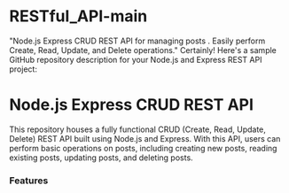 # RESTful_API-main
"Node.js Express CRUD REST API for managing posts . Easily perform Create, Read, Update, and Delete operations." Certainly! Here's a sample GitHub repository description for your Node.js and Express REST API project:
# Node.js Express CRUD REST API
This repository houses a fully functional CRUD (Create, Read, Update, Delete) REST API built using Node.js and Express. With this API, users can perform basic operations on posts, including creating new posts, reading existing posts, updating posts, and deleting posts.
### Features

